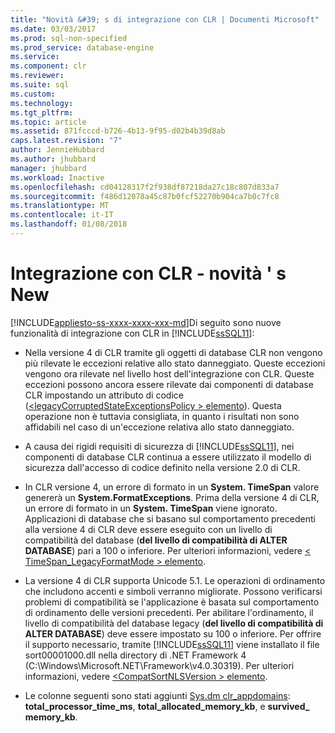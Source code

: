 ```yaml
---
title: "Novità &#39; s di integrazione con CLR | Documenti Microsoft"
ms.date: 03/03/2017
ms.prod: sql-non-specified
ms.prod_service: database-engine
ms.service: 
ms.component: clr
ms.reviewer: 
ms.suite: sql
ms.custom: 
ms.technology: 
ms.tgt_pltfrm: 
ms.topic: article
ms.assetid: 871fcccd-b726-4b13-9f95-d02b4b39d8ab
caps.latest.revision: "7"
author: JennieHubbard
ms.author: jhubbard
manager: jhubbard
ms.workload: Inactive
ms.openlocfilehash: cd04128317f2f938df87218da27c18c807d833a7
ms.sourcegitcommit: f486d12078a45c87b0fcf52270b904ca7b0c7fc8
ms.translationtype: MT
ms.contentlocale: it-IT
ms.lasthandoff: 01/08/2018
---
```

# <a name="clr-integration---what39s-new"></a>Integrazione con CLR - novità &#39; s New
[!INCLUDE[appliesto-ss-xxxx-xxxx-xxx-md](../../includes/appliesto-ss-xxxx-xxxx-xxx-md.md)]Di seguito sono nuove funzionalità di integrazione con CLR in [!INCLUDE[ssSQL11](../../includes/sssql11-md.md)]:  
  
-   Nella versione 4 di CLR tramite gli oggetti di database CLR non vengono più rilevate le eccezioni relative allo stato danneggiato. Queste eccezioni vengono ora rilevate nel livello host dell'integrazione con CLR. Queste eccezioni possono ancora essere rilevate dai componenti di database CLR impostando un attributo di codice ([\<legacyCorruptedStateExceptionsPolicy > elemento](http://go.microsoft.com/fwlink/?LinkId=204954)). Questa operazione non è tuttavia consigliata, in quanto i risultati non sono affidabili nel caso di un'eccezione relativa allo stato danneggiato.  
  
-   A causa dei rigidi requisiti di sicurezza di [!INCLUDE[ssSQL11](../../includes/sssql11-md.md)], nei componenti di database CLR continua a essere utilizzato il modello di sicurezza dall'accesso di codice definito nella versione 2.0 di CLR.  
  
-   In CLR versione 4, un errore di formato in un **System. TimeSpan** valore genererà un **System.FormatExceptions**. Prima della versione 4 di CLR, un errore di formato in un **System. TimeSpan** viene ignorato. Applicazioni di database che si basano sul comportamento precedenti alla versione 4 di CLR deve essere eseguito con un livello di compatibilità del database (**del livello di compatibilità di ALTER DATABASE**) pari a 100 o inferiore. Per ulteriori informazioni, vedere [< TimeSpan_LegacyFormatMode > elemento](http://go.microsoft.com/fwlink/?LinkId=205109).  
  
-   La versione 4 di CLR supporta Unicode 5.1. Le operazioni di ordinamento che includono accenti e simboli verranno migliorate. Possono verificarsi problemi di compatibilità se l'applicazione è basata sul comportamento di ordinamento delle versioni precedenti. Per abilitare l'ordinamento, il livello di compatibilità del database legacy (**del livello di compatibilità di ALTER DATABASE**) deve essere impostato su 100 o inferiore. Per offrire il supporto necessario, tramite [!INCLUDE[ssSQL11](../../includes/sssql11-md.md)] viene installato il file sort00001000.dll nella directory di .NET Framework 4 (C:\Windows\Microsoft.NET\Framework\v4.0.30319). Per ulteriori informazioni, vedere [ \<CompatSortNLSVersion > elemento](http://go.microsoft.com/fwlink/?LinkId=205110).  
  
-   Le colonne seguenti sono stati aggiunti [Sys.dm clr_appdomains](../../relational-databases/system-dynamic-management-views/sys-dm-clr-appdomains-transact-sql.md): **total_processor_time_ms**, **total_allocated_memory_kb**, e **survived_ memory_kb**.  
  
  
